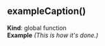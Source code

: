 <a name="exampleCaption"></a>
## exampleCaption()
**Kind**: global function  
**Example** *(This is how it&#x27;s done.)*  
```js

```
